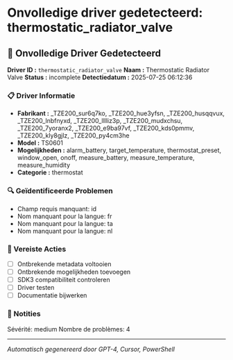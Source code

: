 # Onvolledige driver gedetecteerd: thermostatic_radiator_valve

## 🚨 Onvolledige Driver Gedetecteerd

**Driver ID :** `thermostatic_radiator_valve`
**Naam :** Thermostatic Radiator Valve
**Status :** incomplete
**Detectiedatum :** 2025-07-25 06:12:36

### 📋 Driver Informatie
- **Fabrikant :** _TZE200_sur6q7ko, _TZE200_hue3yfsn, _TZE200_husqqvux, _TZE200_lnbfnyxd, _TZE200_lllliz3p, _TZE200_mudxchsu, _TZE200_7yoranx2, _TZE200_e9ba97vf, _TZE200_kds0pmmv, _TZE200_kly8gjlz, _TZE200_py4cm3he
- **Model :** TS0601
- **Mogelijkheden :** alarm_battery, target_temperature, thermostat_preset, window_open, onoff, measure_battery, measure_temperature, measure_humidity
- **Categorie :** thermostat

### 🔍 Geïdentificeerde Problemen
- Champ requis manquant: id
- Nom manquant pour la langue: fr
- Nom manquant pour la langue: ta
- Nom manquant pour la langue: nl

### 🎯 Vereiste Acties
- [ ] Ontbrekende metadata voltooien
- [ ] Ontbrekende mogelijkheden toevoegen
- [ ] SDK3 compatibiliteit controleren
- [ ] Driver testen
- [ ] Documentatie bijwerken

### 📝 Notities
Sévérité: medium
Nombre de problèmes: 4

---
*Automatisch gegenereerd door GPT-4, Cursor, PowerShell*

